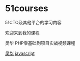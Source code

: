 # 51courses

51CTO及其他平台的学习内容

欢迎来到我的课程

吴华  PHP零基础到项目实战视频课程

[吴华 javascript](https://github.com/qianjilou/mycourses/tree/master/javascript)
